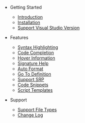 - Getting Started
    - [Introduction](README.md#introduction)
    - [Installation](README.md#installation)
    - [Support Visual Studio Version](README.md#support-visual-studio-version)

- Features
    - [Syntax Highlighting](README.md#syntax-highlighting)
    - [Code Completion](README.md#code-completion-and-basic-intellisense)
    - [Hover Information](README.md#hover-information)
    - [Signature Help](README.md#signature-help)
    - [Auto Format](README.md#auto-format)
    - [Go To Definition](README.md#go-to-definition)
    - [Support SRP](README.md#support-srp)
    - [Code Snippets](README#code-snippets)
    - [Script Templates](README.md#script-templates)

- Support
    - [Support File Types](README.md#support-files)
    - [Change Log](Changelog.md)